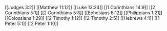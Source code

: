 [[Judges 3:2]]
[[Matthew 11:12]]
[[Luke 13:24]]
[[1 Corinthians 14:9]]
[[2 Corinthians 5:1]]
[[2 Corinthians 5:8]]
[[Ephesians 6:12]]
[[Philippians 1:21]]
[[Colossians 1:29]]
[[2 Timothy 1:12]]
[[2 Timothy 2:5]]
[[Hebrews 4:1]]
[[1 Peter 5:1]]
[[2 Peter 1:10]]
